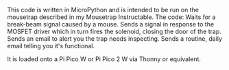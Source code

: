 This code is written in MicroPython and is intended to be run on the mousetrap described in my Mousetrap Instructable.
The code:
Waits for a break-beam signal caused by a mouse.
Sends a signal in response to the MOSFET driver which in turn fires the solenoid, closing the door of the trap.
Sends an email to alert you the trap needs inspecting.
Sends a routine, daily email telling you it's functional.

It is loaded onto a Pi Pico W or Pi Pico 2 W via Thonny or equivalent.
